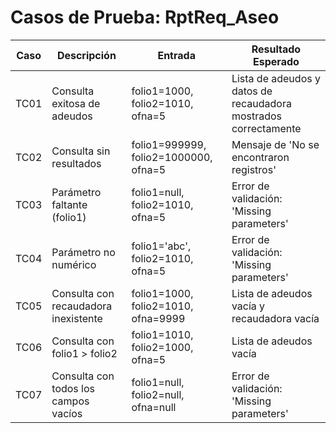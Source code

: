 # Casos de Prueba: RptReq_Aseo

| Caso | Descripción | Entrada | Resultado Esperado |
|------|-------------|---------|--------------------|
| TC01 | Consulta exitosa de adeudos | folio1=1000, folio2=1010, ofna=5 | Lista de adeudos y datos de recaudadora mostrados correctamente |
| TC02 | Consulta sin resultados | folio1=999999, folio2=1000000, ofna=5 | Mensaje de 'No se encontraron registros' |
| TC03 | Parámetro faltante (folio1) | folio1=null, folio2=1010, ofna=5 | Error de validación: 'Missing parameters' |
| TC04 | Parámetro no numérico | folio1='abc', folio2=1010, ofna=5 | Error de validación: 'Missing parameters' |
| TC05 | Consulta con recaudadora inexistente | folio1=1000, folio2=1010, ofna=9999 | Lista de adeudos vacía y recaudadora vacía |
| TC06 | Consulta con folio1 > folio2 | folio1=1010, folio2=1000, ofna=5 | Lista de adeudos vacía |
| TC07 | Consulta con todos los campos vacíos | folio1=null, folio2=null, ofna=null | Error de validación: 'Missing parameters' |
